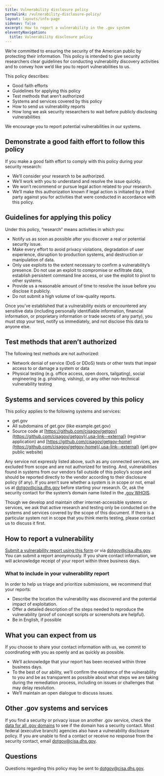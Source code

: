 ```yaml
---
title: Vulnerability disclosure policy
permalink: /vulnerability-disclosure-policy/
layout: layouts/info-page
sidenav: false
excerpt: How to report a vulnerability in the .gov system
eleventyNavigation:
  title: Vulnerability disclosure policy
---
```

  

We’re committed to ensuring the security of the American public by protecting their information. This policy is intended to give security researchers clear guidelines for conducting vulnerability discovery activities and to convey how we’d like you to report vulnerabilities to us.

This policy describes:
- Good faith efforts 
- Guidelines for applying this policy
- Test methods that aren’t authorized
- Systems and services covered by this policy
- How to send us vulnerability reports
- How long we ask security researchers to wait before publicly disclosing vulnerabilities

We encourage you to report potential vulnerabilities in our systems.

## Demonstrate a good faith effort to follow this policy

If you make a good faith effort to comply with this policy during your security research:
- We’ll consider your research to be authorized.
- We’ll work with you to understand and resolve the issue quickly. 
- We won’t recommend or pursue legal action related to your research. 
- We’ll make this authorization known if legal action is initiated by a third party against you for activities that were conducted in accordance with this policy.

## Guidelines for applying this policy

Under this policy, “research” means activities in which you:
- Notify us as soon as possible after you discover a real or potential security issue.
- Make every effort to avoid privacy violations, degradation of user experience, disruption to production systems, and destruction or manipulation of data.
- Only use exploits to the extent necessary to confirm a vulnerability’s presence. Do not use an exploit to compromise or exfiltrate data, establish persistent command line access, or use the exploit to pivot to other systems.
- Provide us a reasonable amount of time to resolve the issue before you disclose it publicly.
- Do not submit a high volume of low-quality reports.

Once you’ve established that a vulnerability exists or encountered any sensitive data (including personally identifiable information, financial information, or proprietary information or trade secrets of any party), you must stop your test, notify us immediately, and not disclose this data to anyone else.

## Test methods that aren’t authorized

The following test methods are not authorized:
- Network denial of service (DoS or DDoS) tests or other tests that impair access to or damage a system or data
- Physical testing (e.g. office access, open doors, tailgating), social engineering (e.g. phishing, vishing), or any other non-technical vulnerability testing

## Systems and services covered by this policy

This policy applies to the following systems and services:
- get.gov
- All subdomains of get.gov (like example.get.gov)
- Source code at [https://github.com/cisagov/getgov](https://github.com/cisagov/getgov){.usa-link--external} (registrar application) and [https://github.com/cisagov/getgov-home](https://github.com/cisagov/getgov-home){.usa-link--external} (get.gov public website)

Any service not expressly listed above, such as any connected services, are excluded from scope and are not authorized for testing. And, vulnerabilities found in systems from our vendors fall outside of this policy’s scope and should be reported directly to the vendor according to their disclosure policy (if any). If you aren’t sure whether a system is in scope or not, email us at dotgov@cisa.dhs.gov before starting your research. Or, ask the security contact for the system’s domain name listed in the [.gov WHOIS](#).

Though we develop and maintain other internet-accessible systems or services, we ask that active research and testing only be conducted on the systems and services covered by the scope of this document. If there is a particular system not in scope that you think merits testing, please contact us to discuss it first.

## How to report a vulnerability

[Submit a vulnerability report using this form](https://docs.google.com/forms/d/e/1FAIpQLSeZQGRJWsOWydQh5JU-zKqdhkXYbrY1qReCaaYGoOg14fN2iA/viewform?usp=sf_link) or via dotgov@cisa.dhs.gov. You can submit a report anonymously. If you share contact information, we will acknowledge receipt of your report within three business days.

### What to include in your vulnerability report

In order to help us triage and prioritize submissions, we recommend that your reports:
- Describe the location the vulnerability was discovered and the potential impact of exploitation.
- Offer a detailed description of the steps needed to reproduce the vulnerability (proof of concept scripts or screenshots are helpful).
- Be in English, if possible

## What you can expect from us

If you choose to share your contact information with us, we commit to coordinating with you as openly and as quickly as possible.
- We’ll acknowledge that your report has been received within three business days.
- To the best of our ability, we’ll confirm the existence of the vulnerability to you and be as transparent as possible about what steps we are taking during the remediation process, including on issues or challenges that may delay resolution.
- We’ll maintain an open dialogue to discuss issues.

## Other .gov systems and services
If you find a security or privacy issue on another .gov service, check the [data for all .gov domains](../about/data/#all-.gov-domains) to see if the domain has a security contact. Most federal (executive branch) agencies also have a vulnerability disclosure policy. If you are unable to find a contact or receive no response from the security contact, email dotgov@cisa.dhs.gov.

## Questions
Questions regarding this policy may be sent to dotgov@cisa.dhs.gov.



